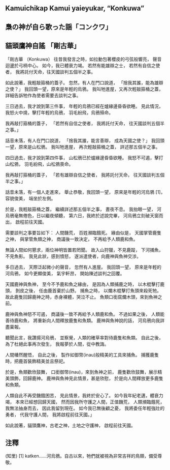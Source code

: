 ## Kamuichikap Kamui yaieyukar, “Konkuwa” 
## 梟の神が自ら歌った謡「コンクワ」
## 貓頭鷹神自謠 「剛古華」 

「剛古華 （Konkuwa）
往昔我發言之時，如拉動包著櫻皮的弓弦般響亮，
聲音迴盪於弓柄中心。
如今，我已體衰力竭。
若然有能雄辯之士，
若然有自信之使者，
我將託付天命，往天國談判五個半之事。

如此說著，我輕敲箍桶的蓋子。
忽然，有人在門口說道，
「捨我其誰，能為雄辯之使？」
我回頭一望，原來是年輕的烏鴉。
我叫牠進屋，又再次輕敲箍桶之蓋，
詳細告訴牠作為使者需要去談判之事。

三日過去，我才說到第三件事，
年輕的烏鴉已經在爐緣邊昏昏欲睡。
見此情況，我怒火中燒，擊打年輕的烏鴉，
羽毛紛飛，烏鴉殞命。

我再敲打箍桶的蓋子，
「若然有自信之使者，
我將託付天命，
往天國談判五個半之事。」

話音未落，有人在門口說道，
「捨我其誰，能言善辯，
成為天國之使？」
我回頭一望，原來是山松鴉。
我叫牠進屋，
再次輕敲箍桶之蓋，
詳述那五個半之事。

四日過去，我才說到第四件事，
山松鴉已於爐緣邊昏昏欲睡。
我怒不可遏，擊打山松鴉，
羽毛紛飛，山松鴉喪命。

我再敲打箍桶的蓋子，
「若有雄辯自信之使者，
我將託付天命，
往天國談判五個半之事。」

話音未落，有一個人走進來，
舉止恭敬，我回頭一望，
原來是年輕的河烏鴉 [1]，
容貌俊美，
端坐於左側。

於是，我輕敲箍桶之蓋，
繼續詳述那五個半之事，
晝夜不息。
我抬眼一望，
河烏鴉毫無倦色，日以繼夜傾聽，
第六日，我終於述說完畢，
河烏鴉立刻破天窗而出，
啟程前往天國。

需要談判之事要旨如下：
人間饑荒，
百姓瀕臨餓死。
緣由似是，
天國掌管鹿隻之神，
與掌管魚類之神，
商議後一致決定，
不再給予人類鹿和魚。

無論人間如何懇求，兩位神明皆置若罔聞。
故入山狩獵，不見鹿蹤，
下河捕魚，不見魚影。
我見此狀，感到憤怒，
遂派遣使者，向鹿神與魚神交涉。

多日過去，
天際泛起微小的聲音，
忽然有人進屋。
我回頭一望，
原來是年輕的河烏鴉，
如今更顯俊美，
氣宇軒昂，
開始陳述談判之回覆。

天國鹿神與魚神，
至今不予鹿和魚之緣由，
是因為人類捕鹿之時，
以木棍擊打鹿頭，
剝皮之後，
任由鹿首棄於山野。
捕魚之時，
以爛木棍擊打魚頭來殺死牠。
故此鹿隻回歸鹿神之時，赤身裸體，哭泣不止。
魚類口銜腐爛木頭，來到魚神之前。

鹿神與魚神怒不可遏，
商議後一致不再給予人類鹿和魚。
不過如果之後，
人類能善待鹿和魚，
將重新向人間釋放鹿隻和魚類。
鹿神與魚神說的話，
河烏鴉向我詳盡稟報。

聽聞此言，我讚揚河烏鴉，
並察覺，人類的確草率對待鹿隻和魚類。
自此之後，為了杜絕此事再次發生，
我報夢於人間，從中教誨。

人間幡然醒悟，
自此之後，
製作如御幣(inau)般精美的工具來捕魚。
捕獲鹿隻時，把鹿首裝飾精美並且祭祀。

於是，魚類歡欣鼓舞，
口銜御幣(inau)，來到魚神之前，
鹿隻歡欣鼓舞，展示精美頭飾，回歸鹿神。
鹿神與魚神見此情景，甚是欣慰，
於是向人間釋放更多鹿隻和魚類。

人類自此不再受饑餓困苦，
見此情景，我終於安心了。
如今我年紀老邁，體衰力竭，
本來已經想回歸天國，
然而因我所守護之人間，正值饑荒，
人類瀕臨餓死，
我無法抽身而去，
因此我留到現在。
如今我已無後顧之憂，
我將委任年輕強壯的勇者，
代我守護人間，
我將啟程前往天國。」

如此說著，貓頭鷹神，古老之神，土地之守護神，
啟程前往天國。

## 注釋
(知里)
[1] katken......河烏鴉。自古以來，牠們就被視為非常吉祥的鳥類，備受尊敬。